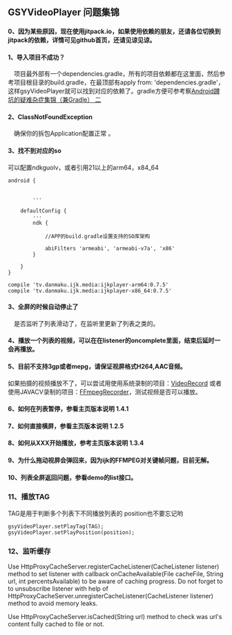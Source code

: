 ## GSYVideoPlayer 问题集锦

#### 0、因为某些原因，现在使用jitpack.io，如果使用依赖的朋友，还请各位切换到jitpack的依赖，详情可见github首页，还请见谅见谅。

#### 1、导入项目不成功？

　项目最外部有一个dependencies.gradle，所有的项目依赖都在这里面，然后参考项目根目录的build.gradle，在最顶部有apply from: 'dependencies.gradle'，这样gsyVideoPlayer就可以找到对应的依赖了。gradle方便可参考察[Android蹲坑的疑难杂症集锦（兼Gradle） 二](http://www.jianshu.com/p/86e4b336c17d)

#### 2、ClassNotFoundException

　确保你的拆包Application配置正常 。

#### 3、找不到对应的so

  可以配置ndkguolv，或者引用21以上的arm64，x84_64
```
android {


        ···

    defaultConfig {
        ···
        ndk {

            //APP的build.gradle设置支持的SO库架构

            abiFilters 'armeabi', 'armeabi-v7a', 'x86'
        }

    }
}
```
```
compile 'tv.danmaku.ijk.media:ijkplayer-arm64:0.7.5'
compile 'tv.danmaku.ijk.media:ijkplayer-x86_64:0.7.5'

```

#### 3、全屏的时候自动停止了

　是否监听了列表滑动了，在监听里更新了列表之类的。


#### 4、播放一个列表的视频，可以在在listener的oncomplete里面，结束后延时一会再播放。



#### 5、目前不支持3gp或者mepg，请保证视屏格式H264,AAC音频。

如果拍摄的视频播放不了，可以尝试用使用系统录制的项目：[VideoRecord](https://github.com/CarGuo/VideoRecord)
或者使用JAVACV录制的项目：[FFmpegRecorder](https://github.com/CrazyOrr/FFmpegRecorder )，测试视频是否可以播放。



#### 6、如何在列表暂停，参看主页版本说明 1.4.1



#### 7、如何直接横屏，参看主页版本说明 1.2.5



#### 8、如何从XXX开始播放，参考主页版本说明 1.3.4



#### 9、为什么拖动视屏会弹回来，因为ijk的FFMPEG对关键帧问题，目前无解。



#### 10、列表全屏返回问题，参看demo的list接口。


### 11、播放TAG

TAG是用于判断多个列表下不同播放列表的
position也不要忘记哟

```
gsyVideoPlayer.setPlayTag(TAG);
gsyVideoPlayer.setPlayPosition(position);
```

### 12、监听缓存

Use HttpProxyCacheServer.registerCacheListener(CacheListener listener) method to set listener with callback onCacheAvailable(File cacheFile, String url, int percentsAvailable) to be aware of caching progress. Do not forget to to unsubscribe listener with help of HttpProxyCacheServer.unregisterCacheListener(CacheListener listener) method to avoid memory leaks.

Use HttpProxyCacheServer.isCached(String url) method to check was url's content fully cached to file or not.
